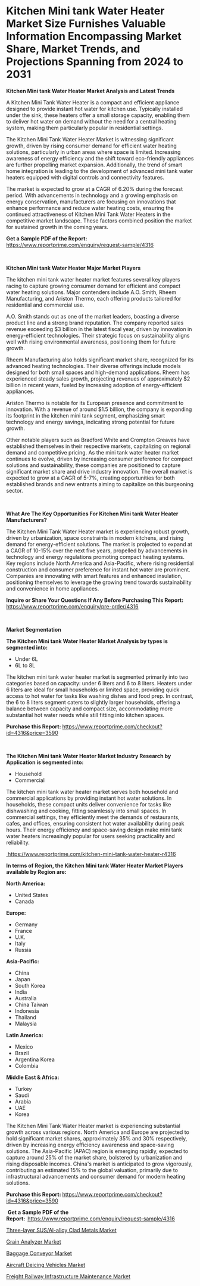 <p><h1>Kitchen Mini tank Water Heater Market Size Furnishes Valuable Information Encompassing Market Share, Market Trends, and Projections Spanning from 2024 to 2031</h1></p><p><strong>Kitchen Mini tank Water Heater Market Analysis and Latest Trends</strong></p>
<p><p>A Kitchen Mini Tank Water Heater is a compact and efficient appliance designed to provide instant hot water for kitchen use. Typically installed under the sink, these heaters offer a small storage capacity, enabling them to deliver hot water on demand without the need for a central heating system, making them particularly popular in residential settings.</p><p>The Kitchen Mini Tank Water Heater Market is witnessing significant growth, driven by rising consumer demand for efficient water heating solutions, particularly in urban areas where space is limited. Increasing awareness of energy efficiency and the shift toward eco-friendly appliances are further propelling market expansion. Additionally, the trend of smart home integration is leading to the development of advanced mini tank water heaters equipped with digital controls and connectivity features.</p><p>The market is expected to grow at a CAGR of 6.20% during the forecast period. With advancements in technology and a growing emphasis on energy conservation, manufacturers are focusing on innovations that enhance performance and reduce water heating costs, ensuring the continued attractiveness of Kitchen Mini Tank Water Heaters in the competitive market landscape. These factors combined position the market for sustained growth in the coming years.</p></p>
<p><strong>Get a Sample PDF of the Report:&nbsp;</strong> <a href="https://www.reportprime.com/enquiry/request-sample/4316">https://www.reportprime.com/enquiry/request-sample/4316</a></p>
<p>&nbsp;</p>
<p><strong>Kitchen Mini tank Water Heater Major Market Players</strong></p>
<p><p>The kitchen mini tank water heater market features several key players racing to capture growing consumer demand for efficient and compact water heating solutions. Major contenders include A.O. Smith, Rheem Manufacturing, and Ariston Thermo, each offering products tailored for residential and commercial use.</p><p>A.O. Smith stands out as one of the market leaders, boasting a diverse product line and a strong brand reputation. The company reported sales revenue exceeding $3 billion in the latest fiscal year, driven by innovation in energy-efficient technologies. Their strategic focus on sustainability aligns well with rising environmental awareness, positioning them for future growth.</p><p>Rheem Manufacturing also holds significant market share, recognized for its advanced heating technologies. Their diverse offerings include models designed for both small spaces and high-demand applications. Rheem has experienced steady sales growth, projecting revenues of approximately $2 billion in recent years, fueled by increasing adoption of energy-efficient appliances.</p><p>Ariston Thermo is notable for its European presence and commitment to innovation. With a revenue of around $1.5 billion, the company is expanding its footprint in the kitchen mini tank segment, emphasizing smart technology and energy savings, indicating strong potential for future growth.</p><p>Other notable players such as Bradford White and Crompton Greaves have established themselves in their respective markets, capitalizing on regional demand and competitive pricing. As the mini tank water heater market continues to evolve, driven by increasing consumer preference for compact solutions and sustainability, these companies are positioned to capture significant market share and drive industry innovation. The overall market is expected to grow at a CAGR of 5-7%, creating opportunities for both established brands and new entrants aiming to capitalize on this burgeoning sector.</p></p>
<p>&nbsp;</p>
<p><strong>What Are The Key Opportunities For Kitchen Mini tank Water Heater Manufacturers?</strong></p>
<p><p>The Kitchen Mini Tank Water Heater market is experiencing robust growth, driven by urbanization, space constraints in modern kitchens, and rising demand for energy-efficient solutions. The market is projected to expand at a CAGR of 10-15% over the next five years, propelled by advancements in technology and energy regulations promoting compact heating systems. Key regions include North America and Asia-Pacific, where rising residential construction and consumer preference for instant hot water are prominent. Companies are innovating with smart features and enhanced insulation, positioning themselves to leverage the growing trend towards sustainability and convenience in home appliances.</p></p>
<p><strong>Inquire or Share Your Questions If Any Before Purchasing This Report:</strong> <a href="https://www.reportprime.com/enquiry/pre-order/4316">https://www.reportprime.com/enquiry/pre-order/4316</a></p>
<p>&nbsp;</p>
<p><strong>Market Segmentation</strong></p>
<p><strong>The Kitchen Mini tank Water Heater Market Analysis by types is segmented into:</strong></p>
<p><ul><li>Under 6L</li><li>6L to 8L</li></ul></p>
<p><p>The kitchen mini tank water heater market is segmented primarily into two categories based on capacity: under 6 liters and 6 to 8 liters. Heaters under 6 liters are ideal for small households or limited space, providing quick access to hot water for tasks like washing dishes and food prep. In contrast, the 6 to 8 liters segment caters to slightly larger households, offering a balance between capacity and compact size, accommodating more substantial hot water needs while still fitting into kitchen spaces.</p></p>
<p><strong>Purchase this Report:&nbsp;</strong><a href="https://www.reportprime.com/checkout?id=4316&price=3590">https://www.reportprime.com/checkout?id=4316&price=3590</a></p>
<p>&nbsp;</p>
<p><strong>The Kitchen Mini tank Water Heater Market Industry Research by Application is segmented into:</strong></p>
<p><ul><li>Household</li><li>Commercial</li></ul></p>
<p><p>The kitchen mini tank water heater market serves both household and commercial applications by providing instant hot water solutions. In households, these compact units deliver convenience for tasks like dishwashing and cooking, fitting seamlessly into small spaces. In commercial settings, they efficiently meet the demands of restaurants, cafes, and offices, ensuring consistent hot water availability during peak hours. Their energy efficiency and space-saving design make mini tank water heaters increasingly popular for users seeking practicality and reliability.</p></p>
<p><a href="https://www.reportprime.com/kitchen-mini-tank-water-heater-r4316">&nbsp;https://www.reportprime.com/kitchen-mini-tank-water-heater-r4316</a></p>
<p><strong>In terms of Region, the Kitchen Mini tank Water Heater Market Players available by Region are:</strong></p>
<p>
    <p> <strong> North America: </strong>
        <ul>
            <li>United States</li>
            <li>Canada</li>
        </ul>
        </p> 
    <p> <strong> Europe: </strong>
        <ul>
            <li>Germany</li>
            <li>France</li>
            <li>U.K.</li>
            <li>Italy</li>
            <li>Russia</li>
        </ul>
        </p> 
    <p> <strong> Asia-Pacific: </strong>
        <ul>
            <li>China</li>
            <li>Japan</li>
            <li>South Korea</li>
            <li>India</li>
            <li>Australia</li>
            <li>China Taiwan</li>
            <li>Indonesia</li>
            <li>Thailand</li>
            <li>Malaysia</li>
        </ul>
        </p> 
    <p> <strong> Latin America: </strong>
        <ul>
            <li>Mexico</li>
            <li>Brazil</li>
            <li>Argentina Korea</li>
            <li>Colombia</li>
        </ul>
        </p> 
    <p> <strong> Middle East & Africa: </strong>
        <ul>
            <li>Turkey</li>
            <li>Saudi</li>
            <li>Arabia</li>
            <li>UAE</li>
            <li>Korea</li>
        </ul>
    </p>
    </p>
<p><p>The Kitchen Mini Tank Water Heater market is experiencing substantial growth across various regions. North America and Europe are projected to hold significant market shares, approximately 35% and 30% respectively, driven by increasing energy efficiency awareness and space-saving solutions. The Asia-Pacific (APAC) region is emerging rapidly, expected to capture around 25% of the market share, bolstered by urbanization and rising disposable incomes. China's market is anticipated to grow vigorously, contributing an estimated 15% to the global valuation, primarily due to infrastructural advancements and consumer demand for modern heating solutions.</p></p>
<p><strong>Purchase this Report: </strong><a href="https://www.reportprime.com/checkout?id=4316&price=3590">https://www.reportprime.com/checkout?id=4316&price=3590</a></p>
<p>&nbsp;<strong>Get a Sample PDF of the Report:&nbsp;&nbsp;</strong><a href="https://www.reportprime.com/enquiry/request-sample/4316">https://www.reportprime.com/enquiry/request-sample/4316</a></p>
<p><strong></strong></p>
<p><p><a href="https://issuu.com/reportprime-2/docs/three-layer-susal-alloy-clad-metals_667dc00d9959f8">Three-layer SUS/Al-alloy Clad Metals Market</a></p><p><a href="https://www.linkedin.com/pulse/grain-analyzer-market-size-growing-cagr-133-report-covers-analysis-fkgie?trackingId=bFkfpqFvRLilmhIEWPPe8w%3D%3D">Grain Analyzer Market</a></p><p><a href="https://www.linkedin.com/pulse/what-current-future-prospects-baggage-conveyor-market-idqle?trackingId=dYmXg3PcR9eYzC%2Fvas3ktQ%3D%3D">Baggage Conveyor Market</a></p><p><a href="https://www.linkedin.com/pulse/global-aircraft-deicing-vehicles-industry-research-report-competitive-o7fbe?trackingId=3YAg%2F1f9SiuroDaGkBT8Wg%3D%3D">Aircraft Deicing Vehicles Market</a></p><p><a href="https://issuu.com/reportprime-2/docs/freight-railway-infrastructure-main_704b40a852a983">Freight Railway Infrastructure Maintenance Market</a></p></p>